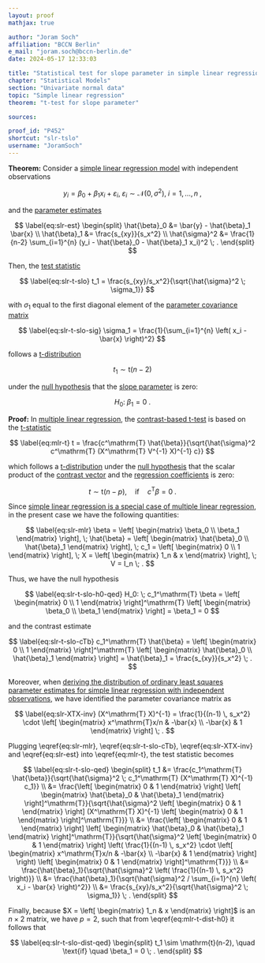 ```yaml
---
layout: proof
mathjax: true

author: "Joram Soch"
affiliation: "BCCN Berlin"
e_mail: "joram.soch@bccn-berlin.de"
date: 2024-05-17 12:33:03

title: "Statistical test for slope parameter in simple linear regression model"
chapter: "Statistical Models"
section: "Univariate normal data"
topic: "Simple linear regression"
theorem: "t-test for slope parameter"

sources:

proof_id: "P452"
shortcut: "slr-tslo"
username: "JoramSoch"
---
```



**Theorem:** Consider a [simple linear regression model](/D/slr) with independent observations

$$ \label{eq:slr}
y_i = \beta_0 + \beta_1 x_i + \varepsilon_i, \; \varepsilon_i \sim \mathcal{N}(0, \sigma^2), \; i = 1,\ldots,n \; ,
$$

and the [parameter estimates](/P/slr-mle)

$$ \label{eq:slr-est}
\begin{split}
\hat{\beta}_0 &= \bar{y} - \hat{\beta}_1 \bar{x} \\
\hat{\beta}_1 &= \frac{s_{xy}}{s_x^2} \\
\hat{\sigma}^2 &= \frac{1}{n-2} \sum_{i=1}^{n} (y_i - \hat{\beta}_0 - \hat{\beta}_1 x_i)^2 \; .
\end{split}
$$

Then, the [test statistic](/D/tstat)

$$ \label{eq:slr-t-slo}
t_1 = \frac{s_{xy}/s_x^2}{\sqrt{\hat{\sigma}^2 \; \sigma_1}}
$$

with $\sigma_1$ equal to the first diagonal element of the [parameter covariance matrix](/P/slr-olsdist)

$$ \label{eq:slr-t-slo-sig}
\sigma_1 = \frac{1}{\sum_{i=1}^{n} \left( x_i - \bar{x} \right)^2}
$$

follows a [t-distribution](/D/t)

$$ \label{eq:slr-t-slo-dist}
t_1 \sim \mathrm{t}(n-2)
$$

under the [null hypothesis](/D/h0) that the [slope parameter](/D/slr) is zero:

$$ \label{eq:slr-t-slo-h0}
H_0: \; \beta_1 = 0 \; .
$$


**Proof:** In [multiple linear regression](/D/mlr), the [contrast-based t-test](/P/mlr-t) is based on the [t-statistic](/D/tstat)

$$ \label{eq:mlr-t}
t = \frac{c^\mathrm{T} \hat{\beta}}{\sqrt{\hat{\sigma}^2 c^\mathrm{T} (X^\mathrm{T} V^{-1} X)^{-1} c}}
$$

which follows a [t-distribution](/D/t) under the [null hypothesis](/D/h0) that the scalar product of the [contrast vector](/D/tcon) and the [regression coefficients](/D/mlr) is zero: 

$$ \label{eq:mlr-t-dist-h0}
t \sim \mathrm{t}(n-p), \quad \text{if} \quad c^\mathrm{T} \beta = 0 \; .
$$

Since [simple linear regression is a special case of multiple linear regression](/P/slr-mlr), in the present case we have the following quantities:

$$ \label{eq:slr-mlr}
\beta = \left[ \begin{matrix} \beta_0 \\ \beta_1 \end{matrix} \right], \;
\hat{\beta} = \left[ \begin{matrix} \hat{\beta}_0 \\ \hat{\beta}_1 \end{matrix} \right], \;
c_1 = \left[ \begin{matrix} 0 \\ 1 \end{matrix} \right], \;
X = \left[ \begin{matrix} 1_n & x \end{matrix} \right], \;
V = I_n \; .
$$

Thus, we have the null hypothesis

$$ \label{eq:slr-t-slo-h0-qed}
H_0: \; c_1^\mathrm{T} \beta = \left[ \begin{matrix} 0 \\ 1 \end{matrix} \right]^\mathrm{T} \left[ \begin{matrix} \beta_0 \\ \beta_1 \end{matrix} \right] = \beta_1 = 0
$$

and the contrast estimate

$$ \label{eq:slr-t-slo-cTb}
c_1^\mathrm{T} \hat{\beta} = \left[ \begin{matrix} 0 \\ 1 \end{matrix} \right]^\mathrm{T} \left[ \begin{matrix} \hat{\beta}_0 \\ \hat{\beta}_1 \end{matrix} \right] = \hat{\beta}_1 = \frac{s_{xy}}{s_x^2} \; .
$$

Moreover, when [deriving the distribution of ordinary least squares parameter estimates for simple linear regression with independent observations](/P/slr-olsdist), we have identified the parameter covariance matrix as

$$ \label{eq:slr-XTX-inv}
(X^\mathrm{T} X)^{-1} = \frac{1}{(n-1) \, s_x^2} \cdot \left[ \begin{matrix} x^\mathrm{T}x/n & -\bar{x} \\ -\bar{x} & 1 \end{matrix} \right] \; .
$$

Plugging \eqref{eq:slr-mlr}, \eqref{eq:slr-t-slo-cTb}, \eqref{eq:slr-XTX-inv} and \eqref{eq:slr-est} into \eqref{eq:mlr-t}, the test statistic becomes

$$ \label{eq:slr-t-slo-qed}
\begin{split}
t_1 &= \frac{c_1^\mathrm{T} \hat{\beta}}{\sqrt{\hat{\sigma}^2 \; c_1^\mathrm{T} (X^\mathrm{T} X)^{-1} c_1}} \\
&= \frac{\left[ \begin{matrix} 0 & 1 \end{matrix} \right] \left[ \begin{matrix} \hat{\beta}_0 & \hat{\beta}_1 \end{matrix} \right]^\mathrm{T}}{\sqrt{\hat{\sigma}^2 \left[ \begin{matrix} 0 & 1 \end{matrix} \right] (X^\mathrm{T} X)^{-1} \left[ \begin{matrix} 0 & 1 \end{matrix} \right]^\mathrm{T}}} \\
&= \frac{\left[ \begin{matrix} 0 & 1 \end{matrix} \right] \left[ \begin{matrix} \hat{\beta}_0 & \hat{\beta}_1 \end{matrix} \right]^\mathrm{T}}{\sqrt{\hat{\sigma}^2 \left[ \begin{matrix} 0 & 1 \end{matrix} \right] \left( \frac{1}{(n-1) \, s_x^2} \cdot \left[ \begin{matrix} x^\mathrm{T}x/n & -\bar{x} \\ -\bar{x} & 1 \end{matrix} \right] \right) \left[ \begin{matrix} 0 & 1 \end{matrix} \right]^\mathrm{T}}} \\
&= \frac{\hat{\beta}_1}{\sqrt{\hat{\sigma}^2 \left( \frac{1}{(n-1) \, s_x^2} \right)}} \\
&= \frac{\hat{\beta}_1}{\sqrt{\hat{\sigma}^2 / \sum_{i=1}^{n} \left( x_i - \bar{x} \right)^2}} \\
&= \frac{s_{xy}/s_x^2}{\sqrt{\hat{\sigma}^2 \; \sigma_1}} \; .
\end{split}
$$

Finally, because $X = \left[ \begin{matrix} 1_n & x \end{matrix} \right]$ is an $n \times 2$ matrix, we have $p = 2$, such that from \eqref{eq:mlr-t-dist-h0} it follows that

$$ \label{eq:slr-t-slo-dist-qed}
\begin{split}
t_1 \sim \mathrm{t}(n-2), \quad \text{if} \quad \beta_1 = 0 \; .
\end{split}
$$